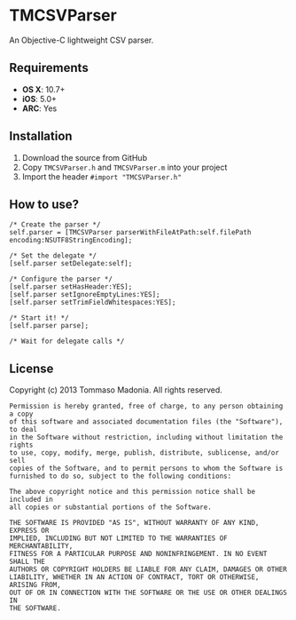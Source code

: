 # TMCSVParser

An Objective-C lightweight CSV parser.

## Requirements

- **OS X**: 10.7+
- **iOS**: 5.0+
- **ARC**: Yes

## Installation

1. Download the source from GitHub
2. Copy `TMCSVParser.h` and `TMCSVParser.m` into your project
3. Import the header `#import "TMCSVParser.h"`

## How to use?

```objc
/* Create the parser */
self.parser = [TMCSVParser parserWithFileAtPath:self.filePath encoding:NSUTF8StringEncoding];

/* Set the delegate */
[self.parser setDelegate:self];

/* Configure the parser */
[self.parser setHasHeader:YES];
[self.parser setIgnoreEmptyLines:YES];
[self.parser setTrimFieldWhitespaces:YES];

/* Start it! */
[self.parser parse];

/* Wait for delegate calls */
```

## License

Copyright (c) 2013 Tommaso Madonia. All rights reserved.

```
Permission is hereby granted, free of charge, to any person obtaining a copy
of this software and associated documentation files (the "Software"), to deal
in the Software without restriction, including without limitation the rights
to use, copy, modify, merge, publish, distribute, sublicense, and/or sell
copies of the Software, and to permit persons to whom the Software is
furnished to do so, subject to the following conditions:

The above copyright notice and this permission notice shall be included in
all copies or substantial portions of the Software.

THE SOFTWARE IS PROVIDED "AS IS", WITHOUT WARRANTY OF ANY KIND, EXPRESS OR
IMPLIED, INCLUDING BUT NOT LIMITED TO THE WARRANTIES OF MERCHANTABILITY,
FITNESS FOR A PARTICULAR PURPOSE AND NONINFRINGEMENT. IN NO EVENT SHALL THE
AUTHORS OR COPYRIGHT HOLDERS BE LIABLE FOR ANY CLAIM, DAMAGES OR OTHER
LIABILITY, WHETHER IN AN ACTION OF CONTRACT, TORT OR OTHERWISE, ARISING FROM,
OUT OF OR IN CONNECTION WITH THE SOFTWARE OR THE USE OR OTHER DEALINGS IN
THE SOFTWARE.
```
